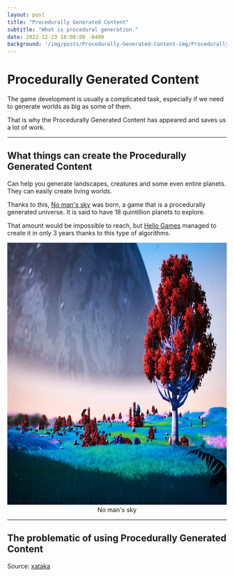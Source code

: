 ```yaml
---
layout: post
title: "Procedurally Generated Content"
subtitle: "What is procedural generation."
date: 2022-12-23 18:00:00 -0400
background: '/img/posts/Procedurally-Generated-Content-img/Procedurally-Generated-Content.jfif'
---
```


# Procedurally Generated Content

The game development is usually a complicated task, especially if we need to generate worlds as big as some of them.

That is why the Procedurally Generated Content has appeared and saves us a lot of work.

___
## What things can create the Procedurally Generated Content

Can help you generate landscapes, creatures and some even entire planets. They can easily create living worlds. 

Thanks to this, [No man's sky](https://www.nomanssky.com/?cli_action=1671837129.548) was born, a game that is a procedurally generated universe. It is said to have 18 quintillion planets to explore.

That amount would be impossible to reach, but [Hello Games](https://hellogames.org/) managed to create it in only 3 years thanks to this type of algorithms.

<img src="/img/posts/Procedurally-Generated-Content-img/noMan'sSky1.jpg" alt="img" class="responsive" width="800" height="600"/>
<center>No man's sky</center>

___

## The problematic of using Procedurally Generated Content





Source: [xataka](https://www.xataka.com.mx/videojuegos/generacion-procedural-videojuegos-cuando-matematicas-facilitan-trabajo-creativo)

